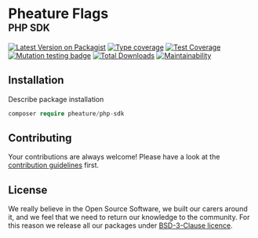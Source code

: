 # Pheature Flags <br><sub><sup>PHP SDK</sup></sub>

[![Latest Version on Packagist][ico-version]][link-packagist]
[![Type coverage][ico-psalm]][link-psalm]
[![Test Coverage][ico-coverage]][link-coverage]
[![Mutation testing badge][ico-mutant]][link-mutant]
[![Total Downloads][ico-downloads]][link-downloads]
[![Maintainability][ico-maintain]][link-maintain]

## Installation

Describe package installation

```php
composer require pheature/php-sdk
```

## Contributing

Your contributions are always welcome! Please have a look at the [contribution guidelines](./CONTRIBUTING.md) first.

## License

We really believe in the Open Source Software, we built our carers around it, and we feel that we need to return our
knowledge to the community. For this reason we release all our packages under [BSD-3-Clause licence](./LICENSE.md). 

[ico-version]: https://img.shields.io/packagist/v/pheature/php-sdk.svg?style=flat-square
[link-packagist]: https://packagist.org/packages/pheature/php-sdk
[ico-downloads]: https://img.shields.io/packagist/dt/pheature/php-sdk.svg?style=flat-square
[link-downloads]: https://packagist.org/packages/pheature/php-sdk
[ico-psalm]: https://shepherd.dev/github/pheature-flags/php-sdk/coverage.svg
[link-psalm]: https://shepherd.dev/github/pheature-flags/php-sdk
[ico-coverage]: https://codecov.io/gh/pheature-flags/php-sdk/branch/1.0.x/graph/badge.svg?token=DTQIQUZ106
[link-coverage]: https://codecov.io/gh/pheature-flags/php-sdk
[ico-mutant]: https://img.shields.io/endpoint?style=flat&url=https%3A%2F%2Fbadge-api.stryker-mutator.io%2Fgithub.com%2Fpheature-flags%2Fphp-sdk%2F1.0.x
[link-mutant]: https://dashboard.stryker-mutator.io/reports/github.com/pheature-flags/php-sdk/1.0.x
[ico-maintain]: https://api.codeclimate.com/v1/badges/a7be286a3b569dc32e61/maintainability
[link-maintain]: https://codeclimate.com/github/pheature-flags/php-sdk/maintainability